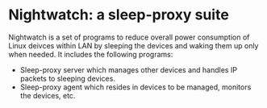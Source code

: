 # Nightwatch: a sleep-proxy suite

Nightwatch is a set of programs to reduce overall power consumption of Linux
deivces within LAN by sleeping the devices and waking them up only when needed.
It includes the following programs:

* Sleep-proxy server which manages other devices and handles IP packets to
  sleeping devices.
* Sleep-proxy agent which resides in devices to be managed, monitors the
  devices, etc.
